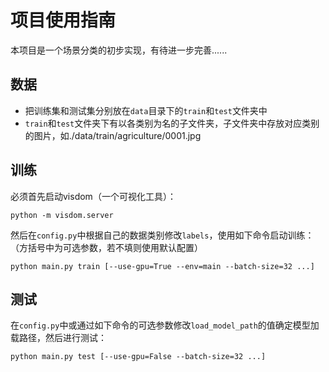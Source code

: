 # 项目使用指南


本项目是一个场景分类的初步实现，有待进一步完善......

## 数据
- 把训练集和测试集分别放在`data`目录下的`train`和`test`文件夹中
- `train`和`test`文件夹下有以各类别为名的子文件夹，子文件夹中存放对应类别的图片，如./data/train/agriculture/0001.jpg


## 训练
必须首先启动visdom（一个可视化工具）：

```
python -m visdom.server
```

然后在`config.py`中根据自己的数据类别修改`labels`，使用如下命令启动训练：（方括号中为可选参数，若不填则使用默认配置）

```
python main.py train [--use-gpu=True --env=main --batch-size=32 ...]
```


## 测试
在`config.py`中或通过如下命令的可选参数修改`load_model_path`的值确定模型加载路径，然后进行测试：

```
python main.py test [--use-gpu=False --batch-size=32 ...]
```

